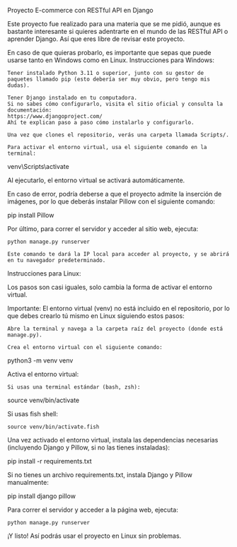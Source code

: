 Proyecto E-commerce con RESTful API en Django

Este proyecto fue realizado para una materia que se me pidió, aunque es bastante interesante si quieres adentrarte en el mundo de las RESTful API o aprender Django. Así que eres libre de revisar este proyecto.

En caso de que quieras probarlo, es importante que sepas que puede usarse tanto en Windows como en Linux.
Instrucciones para Windows:

    Tener instalado Python 3.11 o superior, junto con su gestor de paquetes llamado pip (esto debería ser muy obvio, pero tengo mis dudas).

    Tener Django instalado en tu computadora.
    Si no sabes cómo configurarlo, visita el sitio oficial y consulta la documentación:
    https://www.djangoproject.com/
    Ahí te explican paso a paso cómo instalarlo y configurarlo.

    Una vez que clones el repositorio, verás una carpeta llamada Scripts/.

    Para activar el entorno virtual, usa el siguiente comando en la terminal:

venv\Scripts\activate

Al ejecutarlo, el entorno virtual se activará automáticamente.

En caso de error, podría deberse a que el proyecto admite la inserción de imágenes, por lo que deberás instalar Pillow con el siguiente comando:

pip install Pillow

Por último, para correr el servidor y acceder al sitio web, ejecuta:

    python manage.py runserver

    Este comando te dará la IP local para acceder al proyecto, y se abrirá en tu navegador predeterminado.

Instrucciones para Linux:

Los pasos son casi iguales, solo cambia la forma de activar el entorno virtual.

Importante: El entorno virtual (venv) no está incluido en el repositorio, por lo que debes crearlo tú mismo en Linux siguiendo estos pasos:

    Abre la terminal y navega a la carpeta raíz del proyecto (donde está manage.py).

    Crea el entorno virtual con el siguiente comando:

python3 -m venv venv

Activa el entorno virtual:

    Si usas una terminal estándar (bash, zsh):

source venv/bin/activate

Si usas fish shell:

    source venv/bin/activate.fish

Una vez activado el entorno virtual, instala las dependencias necesarias (incluyendo Django y Pillow, si no las tienes instaladas):

pip install -r requirements.txt

Si no tienes un archivo requirements.txt, instala Django y Pillow manualmente:

pip install django pillow

Para correr el servidor y acceder a la página web, ejecuta:

    python manage.py runserver

¡Y listo! Así podrás usar el proyecto en Linux sin problemas.
